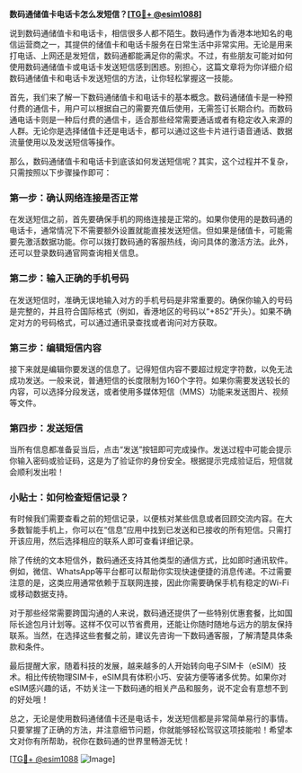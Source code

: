 **数码通储值卡电话卡怎么发短信？[[TG💪+ @esim1088](https://t.me/s/esim1088)]**

说到数码通储值卡和电话卡，相信很多人都不陌生。数码通作为香港本地知名的电信运营商之一，其提供的储值卡和电话卡服务在日常生活中非常实用。无论是用来打电话、上网还是发短信，数码通都能满足你的需求。不过，有些朋友可能对如何使用数码通储值卡或电话卡发送短信感到困惑。别担心，这篇文章将为你详细介绍数码通储值卡和电话卡发送短信的方法，让你轻松掌握这一技能。

首先，我们来了解一下数码通储值卡和电话卡的基本概念。数码通储值卡是一种预付费的通信卡，用户可以根据自己的需要充值后使用，无需签订长期合约。而数码通电话卡则是一种后付费的通信卡，适合那些经常需要通话或者有稳定收入来源的人群。无论你是选择储值卡还是电话卡，都可以通过这些卡片进行语音通话、数据流量使用以及发送短信等操作。

那么，数码通储值卡和电话卡到底该如何发送短信呢？其实，这个过程并不复杂，只需按照以下步骤操作即可：

### 第一步：确认网络连接是否正常

在发送短信之前，首先要确保手机的网络连接是正常的。如果你使用的是数码通的电话卡，通常情况下不需要额外设置就能直接发送短信。但如果是储值卡，可能需要先激活数据功能。你可以拨打数码通的客服热线，询问具体的激活方法。此外，还可以登录数码通官网查询相关信息。

### 第二步：输入正确的手机号码

在发送短信时，准确无误地输入对方的手机号码是非常重要的。确保你输入的号码是完整的，并且符合国际格式（例如，香港地区的号码以“+852”开头）。如果不确定对方的号码格式，可以通过通讯录查找或者询问对方获取。

### 第三步：编辑短信内容

接下来就是编辑你要发送的信息了。记得短信内容不要超过规定字符数，以免无法成功发送。一般来说，普通短信的长度限制为160个字符。如果你需要发送较长的内容，可以选择分段发送，或者使用多媒体短信（MMS）功能来发送图片、视频等文件。

### 第四步：发送短信

当所有信息都准备妥当后，点击“发送”按钮即可完成操作。发送过程中可能会提示你输入密码或验证码，这是为了验证你的身份安全。根据提示完成验证后，短信就会顺利发出啦！

### 小贴士：如何检查短信记录？

有时候我们需要查看之前的短信记录，以便核对某些信息或者回顾交流内容。在大多数智能手机上，你可以在“信息”应用中找到已发送和已接收的所有短信。只需打开该应用，然后选择相应的联系人即可查看详细记录。

除了传统的文本短信外，数码通还支持其他类型的通信方式，比如即时通讯软件。例如，微信、WhatsApp等平台都可以帮助你实现快速便捷的消息传递。不过需要注意的是，这类应用通常依赖于互联网连接，因此你需要确保手机有稳定的Wi-Fi或移动数据支持。

对于那些经常需要跨国沟通的人来说，数码通还提供了一些特别优惠套餐，比如国际长途包月计划等。这样不仅可以节省费用，还能让你随时随地与远方的朋友保持联系。当然，在选择这些套餐之前，建议先咨询一下数码通客服，了解清楚具体条款和条件。

最后提醒大家，随着科技的发展，越来越多的人开始转向电子SIM卡（eSIM）技术。相比传统物理SIM卡，eSIM具有体积小巧、安装方便等诸多优势。如果你对eSIM感兴趣的话，不妨关注一下数码通的相关产品和服务，说不定会有意想不到的好处哦！

总之，无论是使用数码通储值卡还是电话卡，发送短信都是非常简单易行的事情。只要掌握了正确的方法，并注意细节问题，你就能够轻松驾驭这项技能啦！希望本文对你有所帮助，祝你在数码通的世界里畅游无忧！

[[TG💪+ @esim1088](https://t.me/s/esim1088) ![Image](https://i.postimg.cc/4NQfJmqS/Snipaste-2025-05-13-00-14-12.png)]